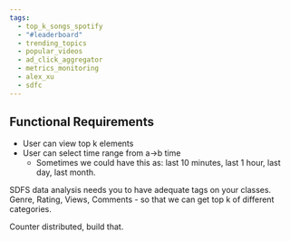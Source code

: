 ```yaml
---
tags:
  - top_k_songs_spotify
  - "#leaderboard"
  - trending_topics
  - popular_videos
  - ad_click_aggregator
  - metrics_monitoring
  - alex_xu
  - sdfc
---
```

## Functional Requirements

- User can view top k elements
- User can select time range from a->b time
	- Sometimes we could have this as: last 10 minutes, last 1 hour, last day, last month.

SDFS data analysis needs you to have adequate tags on your classes. Genre, Rating, Views, Comments - so that we can get top k of different categories.

Counter distributed, build that.